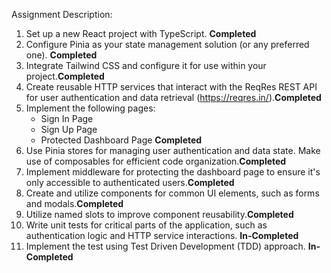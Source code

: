 Assignment Description:

1. Set up a new React project with TypeScript. **Completed**
2. Configure Pinia as your state management solution (or any preferred one). **Completed**
3. Integrate Tailwind CSS and configure it for use within your project.**Completed**
4. Create reusable HTTP services that interact with the ReqRes REST API for user authentication and data retrieval  (https://reqres.in/).**Completed**
5. Implement the following pages:
   - Sign In Page
   - Sign Up Page
   - Protected Dashboard Page
**Completed**
6. Use Pinia stores for managing user authentication and data state. Make use of composables for efficient code organization.**Completed**
7. Implement middleware for protecting the dashboard page to ensure it's only accessible to authenticated users.**Completed**
8. Create and utilize components for common UI elements, such as forms and modals.**Completed**
9. Utilize named slots to improve component reusability.**Completed**
10. Write unit tests for critical parts of the application, such as authentication logic and HTTP service interactions. **In-Completed**
11. Implement the test using Test Driven Development (TDD) approach. **In-Completed**
